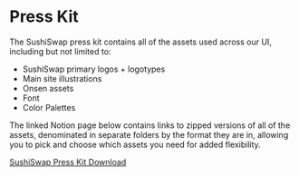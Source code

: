 # Press Kit

The SushiSwap press kit contains all of the assets used across our UI, including but not limited to:

-  SushiSwap primary logos + logotypes
-  Main site illustrations
-  Onsen assets
-  Font
-  Color Palettes

The linked Notion page below contains links to zipped versions of all of the assets, denominated in separate folders by the format they are in, allowing you to pick and choose which assets you need for added flexibility.

[SushiSwap Press Kit Download](https://sushiswap.notion.site/Sushi-2-0-Media-Kit-da7d46dec1bc461e82f1efe47e3efd97)
